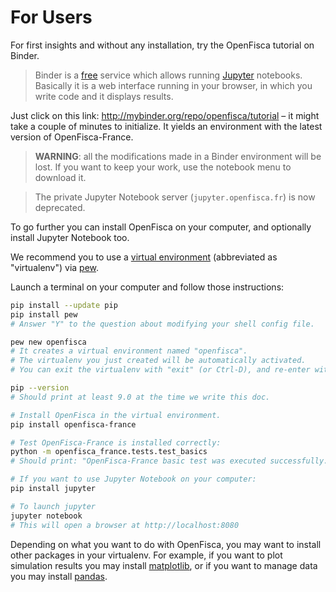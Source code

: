 # For Users

For first insights and without any installation, try the OpenFisca tutorial on Binder.

> Binder is a [free](http://docs.mybinder.org/faq) service which allows running [Jupyter](https://jupyter.org/) notebooks.
> Basically it is a web interface running in your browser, in which you write code and it displays results.

Just click on this link: http://mybinder.org/repo/openfisca/tutorial – it might take a couple of minutes to initialize. It yields an environment with the latest version of OpenFisca-France.

> **WARNING**: all the modifications made in a Binder environment will be lost. If you want to keep your work, use the notebook menu to download it.

> The private Jupyter Notebook server (`jupyter.openfisca.fr`) is now deprecated.

To go further you can install OpenFisca on your computer, and optionally install Jupyter Notebook too.

We recommend you to use a [virtual environment](https://virtualenv.pypa.io/en/stable/) (abbreviated as "virtualenv") via [pew](https://github.com/berdario/pew).

Launch a terminal on your computer and follow those instructions:

```sh
pip install --update pip
pip install pew
# Answer "Y" to the question about modifying your shell config file.

pew new openfisca
# It creates a virtual environment named "openfisca".
# The virtualenv you just created will be automatically activated.
# You can exit the virtualenv with "exit" (or Ctrl-D), and re-enter with "pew workon openfisca"

pip --version
# Should print at least 9.0 at the time we write this doc.

# Install OpenFisca in the virtual environment.
pip install openfisca-france

# Test OpenFisca-France is installed correctly:
python -m openfisca_france.tests.test_basics
# Should print: "OpenFisca-France basic test was executed successfully."

# If you want to use Jupyter Notebook on your computer:
pip install jupyter

# To launch jupyter
jupyter notebook
# This will open a browser at http://localhost:8080
```

Depending on what you want to do with OpenFisca, you may want to install other packages in your virtualenv.
For example, if you want to plot simulation results you may install [matplotlib](http://matplotlib.org/), or if you want to manage data you may install [pandas](http://pandas.pydata.org/).

